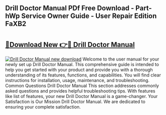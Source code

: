 ## Drill Doctor Manual PDf Free Download - Part-hWp Service Owner Guide - User Repair Edition FaXB2

# <h2><a href="http://bc39958.oget.top/?id=Drill+Doctor+Manual">🔗Download New 👉🔴 Drill Doctor Manual</a></h2>

[![Drill Doctor Manual new download](https://i.imgur.com/5g1atiW.png)](http://bc39958.oget.top/?id=Drill+Doctor+Manual)
Welcome to the user manual for your newly set up Drill Doctor Manual. This comprehensive guide is intended to help you get started with your product and provide you with a thorough understanding of its features, functions, and capabilities. You will find clear instructions for installation, usage, maintenance, and troubleshooting. Common Questions Drill Doctor Manual This section addresses commonly asked questions and provides helpful troubleshooting tips. With features like list of features, your new Drill Doctor Manual is a game-changer. Your Satisfaction is Our Mission Drill Doctor Manual. We are dedicated to ensuring your complete satisfaction.
